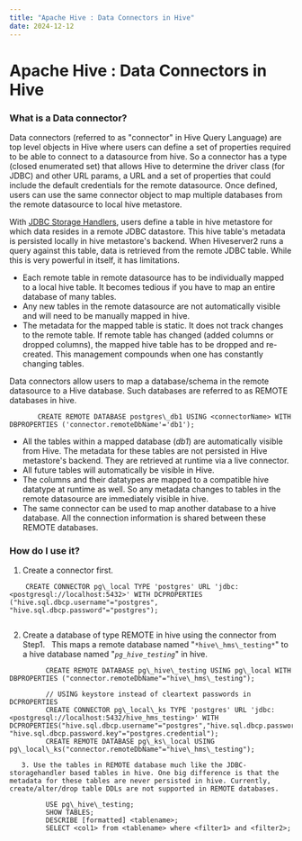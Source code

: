 ```yaml
---
title: "Apache Hive : Data Connectors in Hive"
date: 2024-12-12
---
```


# Apache Hive : Data Connectors in Hive

### What is a Data connector?

Data connectors (referred to as "connector" in Hive Query Language) are top level objects in Hive where users can define a set of properties required to be able to connect to a datasource from hive. So a connector has a type (closed enumerated set) that allows Hive to determine the driver class (for JDBC) and other URL params, a URL and a set of properties that could include the default credentials for the remote datasource. Once defined, users can use the same connector object to map multiple databases from the remote datasource to local hive metastore.

  

With [JDBC Storage Handlers](https://cwiki.apache.org/confluence/display/Hive/JDBC+Storage+Handler), users define a table in hive metastore for which data resides in a remote JDBC datastore. This hive table's metadata is persisted locally in hive metastore's backend. When Hiveserver2 runs a query against this table, data is retrieved from the remote JDBC table. While this is very powerful in itself, it has limitations.

* Each remote table in remote datasource has to be individually mapped to a local hive table. It becomes tedious if you have to map an entire database of many tables.
* Any new tables in the remote datasource are not automatically visible and will need to be manually mapped in hive.
* The metadata for the mapped table is static. It does not track changes to the remote table. If remote table has changed (added columns or dropped columns), the mapped hive table has to be dropped and re-created. This management compounds when one has constantly changing tables.

  

Data connectors allow users to map a database/schema in the remote datasource to a Hive database. Such databases are referred to as REMOTE databases in hive.

```
       CREATE REMOTE DATABASE postgres\_db1 USING <connectorName> WITH DBPROPERTIES ('connector.remoteDbName'='db1');
```
* All the tables within a mapped database (*db1*) are automatically visible from Hive. The metadata for these tables are not persisted in Hive metastore's backend. They are retrieved at runtime via a live connector.
* All future tables will automatically be visible in Hive.
* The columns and their datatypes are mapped to a compatible hive datatype at runtime as well. So any metadata changes to tables in the remote datasource are immediately visible in hive.
* The same connector can be used to map another database to a hive database. All the connection information is shared between these REMOTE databases.

### How do I use it?

1. Create a connector first.
```
    CREATE CONNECTOR pg\_local TYPE 'postgres' URL 'jdbc:<postgresql://localhost:5432>' WITH DCPROPERTIES ("hive.sql.dbcp.username"="postgres", "hive.sql.dbcp.password"="postgres");  
  

```
2. Create a database of type REMOTE in hive using the connector from Step1.   This maps a remote database named "`*hive\_hms\_testing*`" to a hive database named "*`pg_hive_testing`*" in hive.

```
         CREATE REMOTE DATABASE pg\_hive\_testing USING pg\_local WITH DBPROPERTIES ("connector.remoteDbName"="hive\_hms\_testing");  
  
         // USING keystore instead of cleartext passwords in DCPROPERTIES  
         CREATE CONNECTOR pg\_local\_ks TYPE 'postgres' URL 'jdbc:<postgresql://localhost:5432/hive_hms_testing>' WITH DCPROPERTIES("hive.sql.dbcp.username"="postgres","hive.sql.dbcp.password.keystore"="jceks://app/local/hive/secrets.jceks" "hive.sql.dbcp.password.key"="postgres.credential");  
         CREATE REMOTE DATABASE pg\_ks\_local USING pg\_local\_ks("connector.remoteDbName"="hive\_hms\_testing");  
     
   3. Use the tables in REMOTE database much like the JDBC-storagehandler based tables in hive. One big difference is that the metadata for these tables are never persisted in hive. Currently, create/alter/drop table DDLs are not supported in REMOTE databases.   
  
         USE pg\_hive\_testing;  
         SHOW TABLES;  
         DESCRIBE [formatted] <tablename>;  
         SELECT <col1> from <tablename> where <filter1> and <filter2>;
```

 

 

